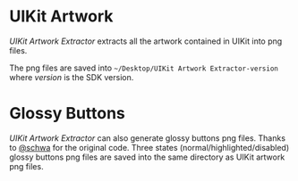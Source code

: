 # UIKit Artwork #
*UIKit Artwork Extractor* extracts all the artwork contained in UIKit into png files.

The png files are saved into `~/Desktop/UIKit Artwork Extractor-version` where *version* is the SDK version.

# Glossy Buttons #
*UIKit Artwork Extractor* can also generate glossy buttons png files. Thanks to [@schwa](http://twitter.com/schwa/status/9288691077) for the original code. Three states (normal/highlighted/disabled) glossy buttons png files are saved into the same directory as UIKit artwork png files.
